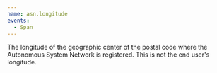 ```yaml
---
name: asn.longitude
events:
  - Span
---
```


The longitude of the geographic center of the postal code where the Autonomous System Network is registered. This is not the end user's longitude.